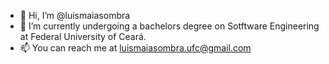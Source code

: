 - 👋 Hi, I’m @luismaiasombra
- 🌱 I’m currently undergoing a bachelors degree on Sotftware Engineering at Federal University of Ceará.
- 📫 You can reach me at luismaiasombra.ufc@gmail.com

<!---
luismaiasombra/luismaiasombra is a ✨ special ✨ repository because its `README.md` (this file) appears on your GitHub profile.
You can click the Preview link to take a look at your changes.
--->
